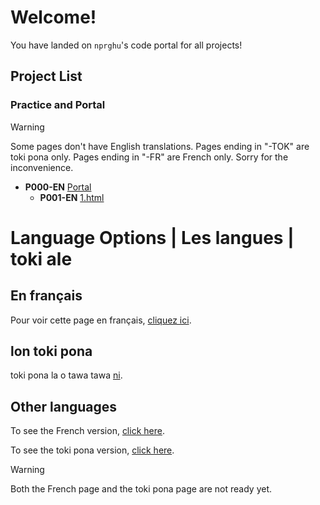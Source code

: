 # Welcome!

You have landed on `nprghu`'s code portal for all projects!


## Project List

### Practice and Portal

> [!WARNING]
> Some pages don't have English translations.
> Pages ending in "-TOK" are toki pona only.
> Pages ending in "-FR" are French only.
> Sorry for the inconvenience.

- **P000-EN** [Portal](https://nprghu.github.io/portal/)
  - **P001-EN** [1.html](https://nprghu.github.io/1.html)

# Language Options | Les langues | toki ale

## En français

Pour voir cette page en français, [cliquez ici](https://nprghu.github.io/portal/fr/acceuil).

## lon toki pona

toki pona la o tawa tawa [ni](https://nprghu.github.io/portal/tok/tomo).

## Other languages

To see the French version, [click here](https://nprghu.github.io/portal/fr/acceuil).

To see the toki pona version, [click here](https://nprghu.github.io/portal/tok/tomo).

> [!WARNING]
> Both the French page and the toki pona page are not ready yet.
